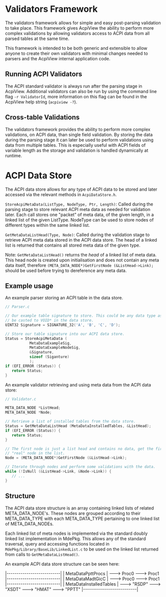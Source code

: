 # Validators Framework

The validators framework allows for simple and easy post-parsing validation to
take place. This framework gives AcpiView the ability to perform more complex
validations by allowing validators access to ACPI data from all parsed tables
at the same time.

This framework is intended to be both generic and extensible to allow anyone to
create their own validators with minimal changes needed to parsers and the
AcpiView internal application code.

## Running ACPI Validators

The ACPI standard validator is always run after the parsing stage in AcpiView.
Additional validators can also be run by using the command line flag
`-r ValidatorId`, more information on this flag can be found in the AcpiView
help string (`acpiview -?`).

## Cross-table Validations

The validators framework provides the ability to perform more complex
validations, on ACPI data, than single field validation. By storing the data
during the parsing stage it can later be used to perform validations using data
from multiple tables. This is especially useful with ACPI fields of variable
length as the storage and validation is handled dynamically at runtime.

# ACPI Data Store

The ACPI data store allows for any type of ACPI data to be stored and later
accessed via the relevant methods in `AcpiDataStore.h`.

`StoreAcpiMetaData(ListType, NodeType, Ptr, Length)`:
   Called during the parsing stage to store relevant ACPI meta data as needed
   for validation later. Each call stores one "packet" of meta data, of the
   given length, in a linked list of the given ListType. NodeType can be used
   to store nodes of different types within the same linked list.

`GetMetaDataListHead(Type, Node)`:
   Called during the validation stage to retrieve ACPI meta data stored in the
   ACPI data store. The head of a linked list is returned that contains all
   stored meta data of the given type.

   Note: `GetMetaDataListHead()` returns the *head* of a linked list of meta
   data. This head node is created upon initialisation and does not contain
   any meta data itself, therefore
   `(META_DATA_NODE*)GetFirstNode (&ListHead->Link);` should be used before
   trying to dereference any meta data.

## Example usage

An example parser storing an ACPI table in the data store.
```C
// Parser.c

// Our example table signature to store. This could be any data type as it will
// be casted to VOID* in the data store.
UINT32 Signature = SIGNATURE_32('A', 'B', 'C', 'D');

// Store our table signature into our ACPI data store.
Status = StoreAcpiMetaData (
           MetaDataExampleSig,
           MetaDataExampleNodeSig,
           &Signature,
           sizeof (Siganture)
           );
if (EFI_ERROR (Status)) {
   return Status;
}
```

An example validator retrieving and using meta data from the ACPI data store:
```C
// Validator.c

META_DATA_NODE *ListHead;
META_DATA_NODE *Node;

// Retrieve a list of installed tables from the data store.
Status = GetMetaDataListHead (MetaDataInstalledTables, &ListHead);
if (EFI_ERROR (Status)) {
   return Status;
}

// The first node is just a list head and contains no data, get the first
// "real" node in the list.
Node = (META_DATA_NODE*)GetFirstNode (&ListHead->Link);

// Iterate through nodes and perform some validations with the data.
while (!IsNull (&ListHead->Link, &Node->Link)) {
   // ...
}
```

## Structure

The ACPI data store structure is an array containing linked lists of related
META_DATA_NODE's. These nodes are grouped according to their META_DATA_TYPE
with each META_DATA_TYPE pertaining to one linked list of META_DATA_NODEs.

Each linked list of meta nodes is implemented via the standard doubly linked
list implementation in MdePkg. This allows any of the standard traversal,
query and accessing functions located in `MdePkg/Library/BaseLib/LinkedList.c`
to be used on the linked list returned from calls to `GetMetaDataListHead()`.

An example ACPI data store structure can be seen here:

|---------------------------|
|     MetaDataPpttProcs     | ---> Proc0 ---> Proc1
|---------------------------|
|     MetaDataMadtGicC      | ---> Proc0 ---> Proc1
|---------------------------|
|  MetaDataInstalledTables  | ---> "RSDP" ---> "XSDT" ---> "HMAT" ---> "PPTT"
|---------------------------|
